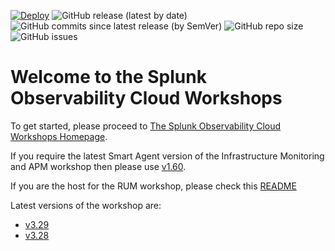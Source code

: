[![Deploy](https://github.com/signalfx/observability-workshop/actions/workflows/main.yml/badge.svg)](https://github.com/signalfx/observability-workshop/actions/workflows/main.yml)
![GitHub release (latest by date)](https://img.shields.io/github/v/tag/signalfx/observability-workshop)
![GitHub commits since latest release (by SemVer)](https://img.shields.io/github/commits-since/signalfx/observability-workshop/latest)
![GitHub repo size](https://img.shields.io/github/repo-size/signalfx/observability-workshop)
![GitHub issues](https://img.shields.io/github/issues/signalfx/observability-workshop)

# Welcome to the Splunk Observability Cloud Workshops

To get started, please proceed to [The Splunk Observability Cloud Workshops Homepage](https://signalfx.github.io/observability-workshop/latest/).

If you require the latest Smart Agent version of the Infrastructure Monitoring and APM workshop then please use [v1.60](https://signalfx.github.io/observability-workshop/v1.60/).

If you are the host for the RUM workshop, please check this [README](https://github.com/signalfx/observability-workshop/blob/master/apm/microservices-demo/k8s/README.md)

Latest versions of the workshop are:
- [v3.29](https://signalfx.github.io/observability-workshop/v3.29/)
- [v3.28](https://signalfx.github.io/observability-workshop/v3.28/)
